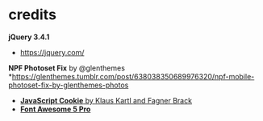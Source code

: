 # credits

**jQuery 3.4.1**
* https://jquery.com/

**NPF Photoset Fix** by @glenthemes
*https://glenthemes.tumblr.com/post/638038350689976320/npf-mobile-photoset-fix-by-glenthemes-photos
  
* [**JavaScript Cookie** by Klaus Kartl and Fagner Brack](https://github.com/js-cookie/js-cookie)
* [**Font Awesome 5 Pro**](https://fontawesome.com/)
